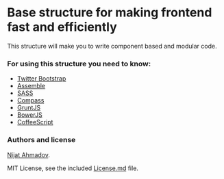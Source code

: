 # Base structure for making frontend fast and efficiently #

This structure will make you to write component based and modular code.


### For using this structure you need to know: ###
* [Twitter Bootstrap](http://getbootstrap.com/)
* [Assemble](http://assemble.io/)
* [SASS](http://sass-lang.com/)
* [Compass](http://compass-style.org/)
* [GruntJS](http://gruntjs.com/)
* [BowerJS](http://bower.io/)
* [CoffeeScript](http://coffeescript.org/)

### Authors and license ###
[Nijat Ahmadov](https://github.com/Nijat13).

MIT License, see the included [License.md](blob/master/LICENSE) file.
